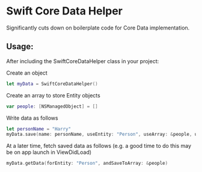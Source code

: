 # Swift Core Data Helper

Significantly cuts down on boilerplate code for Core Data implementation.

## Usage:

After including the SwiftCoreDataHelper class in your project:

Create an object
```swift
let myData = SwiftCoreDataHelper()
````
Create an array to store Entity objects
```swift
var people: [NSManagedObject] = []
```
Write data as follows
```swift
let personName = "Harry"
myData.save(name: personName, useEntity: "Person", useArray: &people, usingKeypathName: "name")
```
At a later time, fetch saved data as follows (e.g. a good time to do this may be on app launch in ViewDidLoad)
```swift
myData.getData(forEntity: "Person", andSaveToArray: &people)
```
